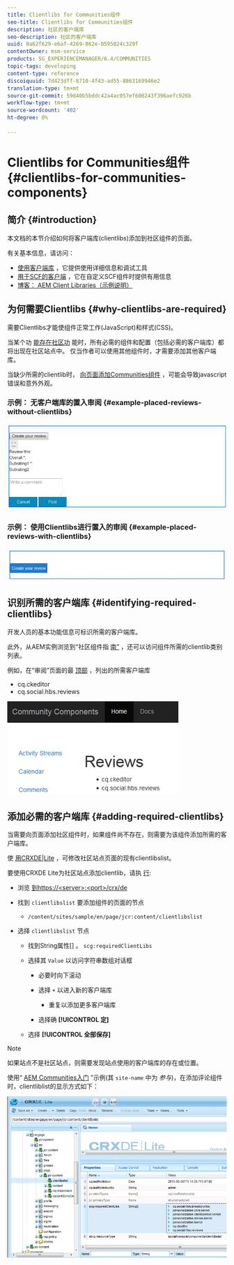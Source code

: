 ```yaml
---
title: Clientlibs for Communities组件
seo-title: Clientlibs for Communities组件
description: 社区的客户端库
seo-description: 社区的客户端库
uuid: 0a62f629-e6af-4269-862e-0595824c329f
contentOwner: msm-service
products: SG_EXPERIENCEMANAGER/6.4/COMMUNITIES
topic-tags: developing
content-type: reference
discoiquuid: 7d423dff-8710-4f43-ad55-8863169946e2
translation-type: tm+mt
source-git-commit: 59d40b5bddc42a4ac057ef600243f396aefc926b
workflow-type: tm+mt
source-wordcount: '402'
ht-degree: 0%

---
```



# Clientlibs for Communities组件 {#clientlibs-for-communities-components}

## 简介 {#introduction}

本文档的本节介绍如何将客户端库(clientlibs)添加到社区组件的页面。

有关基本信息，请访问：

* [使用客户端库](../../help/sites-developing/clientlibs.md) ，它提供使用详细信息和调试工具
* [用于SCF的客户端](client-customize.md#clientlibs) ，它在自定义SCF组件时提供有用信息
* [博客： AEM Client Libraries（示例说明）](https://blogs.adobe.com/experiencedelivers/experience-management/clientlibs-explained-example/)

## 为何需要Clientlibs {#why-clientlibs-are-required}

需要Clientlibs才能使组件正常工作(JavaScript)和样式(CSS)。

当某个功 [能存在社区功](functions.md) 能时，所有必需的组件和配置（包括必需的客户端库）都将出现在社区站点中。 仅当作者可以使用其他组件时，才需要添加其他客户端库。

当缺少所需的clientlib时， [向页面添加Communities组件](author-communities.md) ，可能会导致javascript错误和意外外观。

### 示例： 无客户端库的置入审阅 {#example-placed-reviews-without-clientlibs}

![chlimage_1-244](assets/chlimage_1-244.png)

### 示例： 使用Clientlibs进行置入的审阅 {#example-placed-reviews-with-clientlibs}

![chlimage_1-245](assets/chlimage_1-245.png)

## 识别所需的客户端库 {#identifying-required-clientlibs}

开发人员的基本功能信息可标识所需的客户端库。

此外，从AEM实例浏览到“社区组件指 [南”](components-guide.md) ，还可以访问组件所需的clientlib类别列表。

例如，在“审阅”页面的最 [顶部](http://localhost:4502/content/community-components/en/reviews.html) ，列出的所需客户端库

* cq.ckeditor
* cq.social.hbs.reviews

![chlimage_1-246](assets/chlimage_1-246.png)

## 添加必需的客户端库 {#adding-required-clientlibs}

当需要向页面添加社区组件时，如果组件尚不存在，则需要为该组件添加所需的客户端库。

使 [用CRXDE|Lite](#using-crxde-lite) ，可修改社区站点页面的现有clientlibslist。

要使用CRXDE Lite为社区站点添加clientlib，请执 [行](../../help/sites-developing/developing-with-crxde-lite.md):

* 浏览 [到https://&lt;server>:&lt;port>/crx/de](http://localhost:4502/crx/de)
* 找到 `clientlibslist` 要添加组件的页面的节点

   * `/content/sites/sample/en/page/jcr:content/clientlibslist`

* 选择 `clientlibslist` 节点

   * 找到String属性[] 。 `scg:requiredClientLibs`
   * 选择其 `Value` 以访问字符串数组对话框

      * 必要时向下滚动
      * 选择 `+` 以进入新的客户端库

         * 重复以添加更多客户端库
      * 选择确 **[!UICONTROL 定]**
   * 选择 **[!UICONTROL 全部保存]**



>[!NOTE]
>
>如果站点不是社区站点，则需要发现站点使用的客户端库的存在或位置。

使用“ [AEM Communities入门](getting-started.md) ”示例(其 `site-name` 中为 *参与*)，在添加评论组件时，clientliblist的显示方式如下：

![chlimage_1-247](assets/chlimage_1-247.png)

